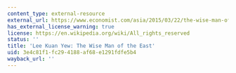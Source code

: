 ```yaml
---
content_type: external-resource
external_url: https://www.economist.com/asia/2015/03/22/the-wise-man-of-the-east
has_external_license_warning: true
license: https://en.wikipedia.org/wiki/All_rights_reserved
status: ''
title: 'Lee Kuan Yew: The Wise Man of the East'
uid: 3e4c81f1-fc29-4188-af68-e1291fdfe5b4
wayback_url: ''
---
```

